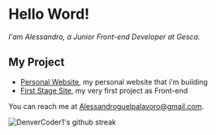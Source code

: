 # Hello Word!

_I'am Alessandro, a Junior Front-end Developer at Gesca._

## My Project

* [Personal Website](https://alessandroguelpa.github.io/), my personal website that i'm building
* [First Stage Site](https://alessandroguelpa.github.io/First-Stage-Site/), my very first project as Front-end

You can reach me at <Alessandroguelpalavoro@gmail.com>.


![DenverCoder1's github streak](https://github-readme-streak-stats.herokuapp.com/?user=AlessandroGuelpa&theme=blue-green)
